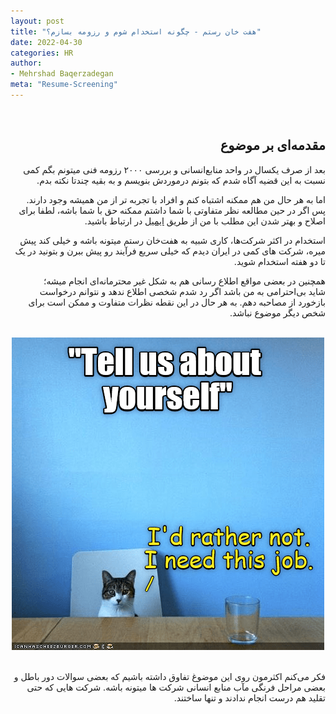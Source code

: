 ```yaml
---
layout: post
title: "هفت خان رستم - چگونه استخدام شوم و رزومه بسازم؟"
date: 2022-04-30
categories: HR
author:
- Mehrshad Baqerzadegan
meta: "Resume-Screening"
---
```

<div dir='rtl'>
  <br>
    <h2>مقدمه‌ای بر موضوع</h2>
  <p>
بعد از صرف یکسال در واحد منابع‌انسانی و بررسی ۲۰۰۰ رزومه فنی میتونم بگم کمی نسبت به این قضیه آگاه شدم که بتونم درموردش بنویسم و به بقیه چندتا نکته بدم.
  </p>
  <p>
اما به هر حال من هم ممکنه اشتباه کنم و افراد با تجربه تر از من همیشه وجود دارند.<br>
 پس اگر در حین مطالعه نظر متفاوتی با شما داشتم ممکنه حق با شما باشه، لطفا برای اصلاح و بهتر شدن این مطلب با من از طریق
    <a href="mailto:MehrshadBaqerzadegan@gmail.com">ایمیل</a>
در ارتباط باشید.
  </p>
  <p>
استخدام در اکثر شرکت‌ها، کاری شبیه به هفت‌خان رستم میتونه باشه و خیلی کند پیش میره، شرکت های کمی در ایران دیدم که خیلی سریع فرآیند رو پیش ببرن و بتونید در یک تا دو هفته استخدام شوید.
  <p>
همچنین در بعضی مواقع اطلاع رسانی هم به شکل غیر محترمانه‌ای انجام میشه؛<br>
شاید بی‌احترامی به من باشد اگر رد شدم شخصی اطلاع ندهد و نتوانم درخواست بازخورد از مصاحبه دهم. به هر حال در این نقطه نظرات متفاوت و ممکن است برای شخص دیگر موضوع نباشد.
  </p>
  
  <br>
  <div align="center">
    <img alt="interview" src="https://raw.githubusercontent.com/M-b850/M-b850/main/media/5dz0ve5txzyg.png">
  </div>
  <br>
  <p>
    فکر می‌کنم اکثرمون روی این موضوغ تفاوق داشته باشیم که بعضی سوالات دور باطل و بعضی مراحل فرنگی مآب منابع انسانی شرکت ها میتونه باشه.
    شرکت هایی که حتی تقلید هم درست انجام ندادند و تنها ساختند.  
  </p>
</div>
